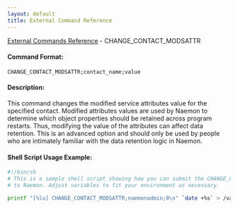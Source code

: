 ```yaml
---
layout: default
title: External Command Reference
---
```


<!--
************************************************
* AUTO GENERATED PAGE - USE ./update SCRIPT
************************************************
-->

<span class="glyphicon glyphicon-arrow-up"></span><a href="index.html"> External Commands Reference</a> - CHANGE_CONTACT_MODSATTR<br>

#### Command Format:

`CHANGE_CONTACT_MODSATTR;contact_name;value`

#### Description:

This command changes the modified service attributes value for the specified contact. Modified attributes values are used by Naemon to determine which object properties should be retained across program restarts. Thus, modifying the value of the attributes can affect data retention. This is an advanced option and should only be used by people who are intimately familiar with the data retention logic in Naemon.

#### Shell Script Usage Example:

```sh
#!/bin/sh
# This is a sample shell script showing how you can submit the CHANGE_CONTACT_MODSATTR command
# to Naemon. Adjust variables to fit your environment as necessary.

printf "[%lu] CHANGE_CONTACT_MODSATTR;naemonadmin;0\n" `date +%s` > /var/lib/naemon/naemon.cmd
```
